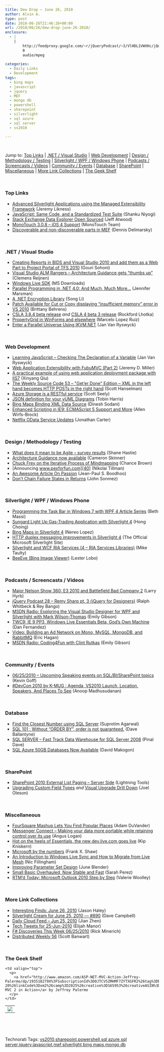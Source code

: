```yaml
---
title: Dew Drop – June 26, 2010
author: Alvin A.
type: post
date: 2010-06-26T21:46:20+00:00
url: /2010/06/26/dew-drop-june-26-2010/
enclosure:
  - |
    |
        http://feedproxy.google.com/~r/jQueryPodcast/~3/VlHDL1VWXHc/jQueryPodcast-028-RemySharp3JfD.mp3
        0
        audio/mpeg
        
categories:
  - Daily Links
  - Development
tags:
  - bing maps
  - javascript
  - jquery
  - MEF
  - mongo db
  - powershell
  - sharepoint
  - silverlight
  - sql azure
  - sql server
  - vs2010

---
```

&#160;

Jump to: [Top Links][1] | [.NET / Visual Studio][2] | [Web Development][3] | [Design / Methodology / Testing][4] | [Silverlight / WPF / Windows Phone][5] | [Podcasts / Screencasts / Videos][6] | [Community / Events][7] | [Database][8] | [SharePoint][9] | [Miscellaneous][10] | [More Link Collections][11] | [The Geek Shelf][12] 

&#160;

### <a name="top"></a>Top Links

  * [Advanced Silverlight Applications using the Managed Extensibility Framework][13] (Jeremy Likness)
  * [JavaScript: Same Code, and a Standardized Test Suite][14] (Shanku Niyogi)
  * [Stack Exchange Data Explorer Open Sourced][15] (Jeff Atwood)
  * [MonoTouch 3.0.8 &#8211; iOS 4 Support][16] (MonoTouch Team)
  * [Discoverable and non-discoverable parts in MEF][17] (Dennis Delimarsky)

&#160;

### <a name="dotnet"></a>.NET / Visual Studio

  * [Creating Reports in BIDS and Visual Studio 2010 and add them as a Web Part to Project Portal of TFS 2010][18] (Gouri Sohoni)
  * [Visual Studio ALM Rangers – Architecture Guidance gets “thumbs up”][19] (Clemens Reijnen)
  * [Windows Live SDK][20] (MS Downloads)
  * [Parallel Programming in .NET 4.0: And Much, Much More…][21] (Jennifer Marsman)
  * [A .NET Encryption Library][22] (Song Li)
  * [Patch Available for Cut or Copy displaying “insufficient memory” error in VS 2010][23] (Brittany Behrens)
  * [CSLA 3.8.4 beta release][24] _and_&#160;[CSLA 4 beta 3 release][25] (Rockford Lhotka)
  * [PropertyGrid in WinForms and elsewhere][26] (Marcelo Lopez Ruiz)
  * [Enter a Parallel Universe Using IKVM.NET][27] (Jan Van Ryswyck)

&#160;

### <a name="web"></a>Web Development

  * [Learning JavaScript – Checking The Declaration of a Variable][28] (Jan Van Ryswyck)
  * [Web Application Extensibility with FubuMVC (Part 2)][29] (Jeremy D. Miller)
  * [A practical example of using web application deployment package with IIS7][30] (Xinyang Qiu)
  * [The Weekly Source Code 53 &#8211; "Get&#8217;er Done" Edition &#8211; XML in the left hand becomes HTTP POSTs in the right hand][31] (Scott Hanselman)
  * [Azure Storage is a RESTful service][32] (Scott Seely)
  * [JSON definition for your yUML Diagrams][33] (Tobin Harris)
  * [Bing Maps Binding XML Data Source][34] (Dinesh Sodani)
  * [Enhanced Scripting in IE9: ECMAScript 5 Support and More][35] (Allen Wirfs-Brock)
  * [Netflix OData Service Updates][36] (Jonathan Carter)

&#160;

### <a name="design"></a>Design / Methodology / Testing

  * [What does it mean to be Agile &#8211; survey results][37] (Shane Hastie)
  * [Architecture Guidance now available][38] (Cameron Skinner)
  * [Chuck Frey on the Iterative Process of Mindmapping][39] (Chance Brown)
  * [Announcing www.pexforfun.com][40] (Nikolai Tillman)
  * [An Awesome Article On Passion][41] (Jean-Paul S. Boodhoo)
  * [Don’t Chain Failure States in Returns][42] (John Sonmez)

&#160;

### <a name="silverlight"></a>Silverlight / WPF / Windows Phone

  * [Programming the Task Bar in Windows 7 with WPF 4 Article Series][43] (Beth Massi)
  * [Sungard Light Up Gas-Trading Application with Silverlight 4][44] (Hong Choing)
  * [Bing Maps in Silverlight 4][45] (Nereo Lopez)
  * [HTTP duplex messaging improvements in Silverlight 4][46] (The Official Microsoft Silverlight Site)
  * [Silverlight and WCF RIA Services (4 – RIA Services Libraries)][47] (Mike Taulty)
  * [BeeEye (Bing Image Viewer)][48] (Lester Lobo)

&#160;

### <a name="podcasts"></a>Podcasts / Screencasts / Videos

  * [Major Nelson Show 360: E3 2010 and Battlefield Bad Company 2][49] (Larry Hyrb)
  * [jQuery Podcast 28 &#8211; Remy Sharp pt. 3 (jQuery for Designers)][50] (Ralph Whitbeck & Rey Bango)
  * [MSDN Radio: Exploring the Visual Studio Designer for WPF and Silverlight with Mark Wilson-Thomas][51] (Emily Gibson)
  * [TWC9: IE 9 PP3, Windows Live Essentials Beta, God&#8217;s Own Machine][52] (Dan Fernandez)
  * [Video: Building an Ad Network on Mono, MySQL, MongoDB, and RabbitMQ][53] (Eric Hagan)
  * [MSDN Radio: Coding4Fun with Clint Rutkas][54] (Emily Gibson)

&#160;

### <a name="events"></a>Community / Events

  * [06/25/2010 &#8211; Upcoming Speaking events on SQL/BI/SharePoint topics][55] (Kevin Goff)
  * [#DevCon 2010 by K-MUG : Agenda, VS2010 Launch, Location, Speakers, And Places To See][56] (Anoop Madhusudanan)

&#160;

### <a name="db"></a>Database

  * [Find the Closest Number using SQL Server][57] (Suprotim Agarwal)
  * [SQL 101 : Without “ORDER BY”, order is not guaranteed.][58] (Dave Ballantyne)
  * [SQL SERVER – Fast Track Data Warehouse for SQL Server 2008][59] (Pinal Dave)
  * [SQL Azure 50GB Databases Now Available][60] (David Makogon)

&#160;

### <a name="sp"></a>SharePoint

  * [SharePoint 2010 External List Paging – Server Side][61] (Lightning Tools)
  * [Upgrading Custom Field Types][62] _and_&#160;[Visual Upgrade Drill Down][63] (Joel Oleson)

&#160;

### <a name="misc"></a>Miscellaneous

  * [FourSquare Mashup Lets You Find Popular Places][64] (Adam DuVander)
  * [Messenger Connect – Making your data more portable while retaining control over its use][65] (Angus Logan)
  * [Hot on the heels of Essentials, the new dev.live.com goes live][66] (Kip Kniskern)
  * [Microsoft by the numbers][67] (Frank X. Shaw)
  * [An Introduction to Windows Live Sync and How to Migrate from Live Mesh][68] (Nic Fillingham)
  * [Improving Parameter Set Design][69] (June Blender)
  * [Small Basic Overhauled, Now Stable and Fast][70] (Sarah Perez)
  * [RTM’d Today: Microsoft Outlook 2010 Step by Step][71] (Valerie Woolley)

&#160;

### <a name="links"></a>More Link Collections

  * [Interesting Finds: June 26, 2010][72] (Jason Haley)
  * [Silverlight Cream for June 25, 2010 &#8212; #890][73] (Dave Campbell)
  * [Daily Cloud Feed &#8211; Jun 25, 2010][74] (Jian Zhen)
  * [Tech Tweets for 25-Jun-2010][75] (Elijah Manor)
  * [F# Discoveries This Week 06/25/2010][76] (Rick Minerich)
  * [Distributed Weekly 56][77] (Scott Banwart)

&#160;

### <a name="shelf"></a>The Geek Shelf

<table border="0" cellspacing="0" cellpadding="0">
  <tr>
    <td>
      <img data-recalc-dims="1" decoding="async" src="https://i0.wp.com/ecx.images-amazon.com/images/I/517UT4WjtVL._SL160_.jpg?w=660" />
    </td>
    
    <td valign="top">
      <p>
        <a href="http://www.amazon.com/ASP-NET-MVC-Action-Jeffrey-Palermo/dp/193518279X%3FSubscriptionId%3D0JTCV5ZMHMF7ZYTXGFR2%26tag%3Dbrdicr-20%26linkCode%3Dxm2%26camp%3D2025%26creative%3D165953%26creativeASIN%3D193518279X">ASP.NET MVC 2 in Action</a> by Jeffrey Palermo
      </p>
    </td>
  </tr>
</table>



&#160;

<div style="padding-bottom: 0px; margin: 0px; padding-left: 0px; padding-right: 0px; display: inline; float: none; padding-top: 0px" id="scid:C16BAC14-9A3D-4c50-9394-FBFEF7A93539:e28e51c9-f0d4-4dfe-aa9e-32e780aa76b8" class="wlWriterEditableSmartContent">
  <!--dotnetkickit-->
</div>



&#160;

<div style="padding-bottom: 0px; margin: 0px; padding-left: 0px; padding-right: 0px; display: inline; float: none; padding-top: 0px" id="scid:0767317B-992E-4b12-91E0-4F059A8CECA8:87f652b8-ba13-4689-a060-17bb8d75c254" class="wlWriterEditableSmartContent">
  Technorati Tags: <a href="http://technorati.com/tags/vs2010" rel="tag">vs2010</a>,<a href="http://technorati.com/tags/sharepoint" rel="tag">sharepoint</a>,<a href="http://technorati.com/tags/powershell" rel="tag">powershell</a>,<a href="http://technorati.com/tags/sql+azure" rel="tag">sql azure</a>,<a href="http://technorati.com/tags/sql+server" rel="tag">sql server</a>,<a href="http://technorati.com/tags/jquery" rel="tag">jquery</a>,<a href="http://technorati.com/tags/javascript" rel="tag">javascript</a>,<a href="http://technorati.com/tags/mef" rel="tag">mef</a>,<a href="http://technorati.com/tags/silverlight" rel="tag">silverlight</a>,<a href="http://technorati.com/tags/bing+maps" rel="tag">bing maps</a>,<a href="http://technorati.com/tags/mongo+db" rel="tag">mongo db</a>
</div>

 [1]: https://morningdew-bpc6g3a0fgaxdxcu.eastus2-01.azurewebsites.net/#top
 [2]: https://morningdew-bpc6g3a0fgaxdxcu.eastus2-01.azurewebsites.net/#dotnet
 [3]: https://morningdew-bpc6g3a0fgaxdxcu.eastus2-01.azurewebsites.net/#web
 [4]: https://morningdew-bpc6g3a0fgaxdxcu.eastus2-01.azurewebsites.net/#design
 [5]: https://morningdew-bpc6g3a0fgaxdxcu.eastus2-01.azurewebsites.net/#silverlight
 [6]: https://morningdew-bpc6g3a0fgaxdxcu.eastus2-01.azurewebsites.net/#podcasts
 [7]: https://morningdew-bpc6g3a0fgaxdxcu.eastus2-01.azurewebsites.net/#events
 [8]: https://morningdew-bpc6g3a0fgaxdxcu.eastus2-01.azurewebsites.net/#db
 [9]: https://morningdew-bpc6g3a0fgaxdxcu.eastus2-01.azurewebsites.net/#sp
 [10]: https://morningdew-bpc6g3a0fgaxdxcu.eastus2-01.azurewebsites.net/#misc
 [11]: https://morningdew-bpc6g3a0fgaxdxcu.eastus2-01.azurewebsites.net/#links
 [12]: https://morningdew-bpc6g3a0fgaxdxcu.eastus2-01.azurewebsites.net/#shelf
 [13]: http://feedproxy.google.com/~r/CSharperImage/~3/1xNCb5oWUY8/advanced-silverlight-applications-using.html
 [14]: http://blogs.msdn.com/b/ie/archive/2010/06/25/javascript-same-code-and-a-standardized-test-suite.aspx
 [15]: http://blog.stackoverflow.com/2010/06/stack-exchange-data-explorer-open-sourced/
 [16]: http://www.mono-project.com/newstouch/archive/2010/Jun-25.html
 [17]: http://feeds.dzone.com/~r/zones/dotnet/~3/jzEKpCDITd4/discoverable-and-non
 [18]: http://feedproxy.google.com/~r/netCurryRecentArticles/~3/nd3MDEwp_Vg/ShowArticle.aspx
 [19]: http://feedproxy.google.com/~r/clemensreijnen/qzrF/~3/k-zp6VdrJYA/post.aspx
 [20]: http://feedproxy.google.com/~r/MicrosoftDownloadCenter/~3/U86cpgRrEUE/details.aspx
 [21]: http://feedproxy.google.com/~r/JenniferMarsman/~3/_bHwptVEIak/parallel-programming-in-net-4-0-and-much-much-more.aspx
 [22]: http://www.codeproject.com/KB/recipes/EncryptionLibrary.aspx
 [23]: http://blogs.msdn.com/b/visualstudio/archive/2010/06/25/patch-available-for-cut-or-copy-displaying-insufficient-memory-error-in-vs-2010.aspx
 [24]: http://www.lhotka.net/weblog/CSLA384BetaRelease.aspx
 [25]: http://www.lhotka.net/weblog/CSLA4Beta3Release.aspx
 [26]: http://blogs.msdn.com/b/marcelolr/archive/2010/06/25/propertygrid-in-winforms-and-elsewhere.aspx
 [27]: http://elegantcode.com/2010/06/25/enter-a-parallel-universe-using-ikvm-net/
 [28]: http://elegantcode.com/2010/06/25/learning-javascript-checking-the-declaration-of-a-variable/
 [29]: http://codebetter.com/blogs/jeremy.miller/archive/2010/06/25/web-application-extensibility-with-fubumvc-part-2.aspx
 [30]: http://blogs.msdn.com/b/webdevtools/archive/2010/06/25/a-practical-example-of-using-web-application-deployment-package-with-iis7.aspx
 [31]: http://feedproxy.google.com/~r/ScottHanselman/~3/5q3Js3VKp_Y/TheWeeklySourceCode53GeterDoneEditionXMLInTheLeftHandBecomesHTTPPOSTsInTheRightHand.aspx
 [32]: http://feedproxy.google.com/~r/Devlicious/~3/5_6fzP0AgNA/azure-storage-is-a-restful-service.aspx
 [33]: http://feedproxy.google.com/~r/blog_of_tobin/~3/jnq6OZhUh2Y/
 [34]: http://feedproxy.google.com/~r/beyondrelationalmain/~3/XQDbFHaoovc/bing-maps-binding-xml-data-source.aspx
 [35]: http://blogs.msdn.com/b/ie/archive/2010/06/25/enhanced-scripting-in-ie9-ecmascript-5-support-and-more.aspx
 [36]: http://feedproxy.google.com/~r/LostInTangent/~3/bFnDg7dEb9k/
 [37]: http://www.infoq.com/news/2010/06/what-means-agile-survey
 [38]: http://blogs.msdn.com/b/camerons/archive/2010/06/26/architecture-guidance-now-available.aspx
 [39]: http://feedproxy.google.com/~r/TheMindmapBlog/~3/CULS1XpNAbs/
 [40]: http://blogs.msdn.com/b/nikolait/archive/2010/06/26/announcing-www-pexforfun-com.aspx
 [41]: http://feedproxy.google.com/~r/JPBoodhoo/~3/UmOk2-9Yh_I/AnAwesomeArticleOnPassion.aspx
 [42]: http://simpleprogrammer.com/2010/06/25/dont-chain-failure-states-in-returns/
 [43]: http://blogs.msdn.com/b/bethmassi/archive/2010/06/25/programming-the-task-bar-in-windows-7-with-wpf-4-article-series.aspx
 [44]: http://blogs.msdn.com/b/hchoing/archive/2010/06/25/sungard-light-up-gas-trading-application-with-silverlight-4.aspx
 [45]: http://www.codeproject.com/KB/silverlight/Silverlight-4-Bing-Maps.aspx
 [46]: http://blogs.msdn.com/b/silverlightws/archive/2010/06/25/http-duplex-improvements-silverlight-4.aspx
 [47]: http://feedproxy.google.com/~r/mtaulty/~3/8Mu2eUAIORg/silverlight-and-wcf-ria-services-4-ria-services-libraries.aspx
 [48]: http://blogs.msdn.com/b/llobo/archive/2010/06/25/beeeye-bing-image-viewer.aspx
 [49]: http://feedproxy.google.com/~r/MajorNelsonblogcast/~3/lTWIqsU3gLw/show-360-e3-2010-and-battlefield-bad-company-2.aspx
 [50]: http://feedproxy.google.com/~r/jQueryPodcast/~3/VlHDL1VWXHc/jQueryPodcast-028-RemySharp3JfD.mp3
 [51]: http://channel9.msdn.com/posts/egibson/MSDN-Radio-Exploring-the-Visual-Studio-Designer-for-WPF-and-Silverlight-with-Mark-Wilson-Thomas/
 [52]: http://channel9.msdn.com/shows/This+Week+On+Channel+9/TWC9-IE-9-PP3-Windows-Live-Essentials-Beta-Gods-Own-Machine/
 [53]: http://feeds.dzone.com/~r/zones/dotnet/~3/xE2Eko5_f3M/video-building-ad-network-mono
 [54]: http://channel9.msdn.com/posts/egibson/MSDN-Radio-Coding4Fun-with-Clint-Rutkas/
 [55]: http://kevin_s_goff.typepad.com/kevin_s_goff_weblog/2010/06/06252010---upcoming-speaking-events-on-sqlbisharepoint-topics.html
 [56]: http://feedproxy.google.com/~r/amazedsaint/articles/~3/Pbi2KFnd5Zo/devcon-2010-kerala-microsoft-users.html
 [57]: http://feedproxy.google.com/~r/sqlservercurry/blog/~3/yQKgPlZobFc/find-closest-number-using-sql-server.html
 [58]: http://sqlblogcasts.com/blogs/sqlandthelike/archive/2010/06/26/sql-101-without-order-by-order-is-not-guaranteed.aspx
 [59]: http://blog.sqlauthority.com/2010/06/26/sql-server-fast-track-data-warehouse-for-sql-server-2008/
 [60]: http://feedproxy.google.com/~r/RdaArchitectureEvangelistTeamBlog/~3/W5e_Z2WyYs4/sql-azure-50gb-databases-now-available.html
 [61]: http://lightningtools.com/blog/archive/2010/06/25/sharepoint-2010-external-list-paging-ndash-server-side.aspx
 [62]: http://feedproxy.google.com/~r/JoelsSharepointLand/~3/am6JaRXZiuU/ViewPost.aspx
 [63]: http://feedproxy.google.com/~r/JoelsSharepointLand/~3/wShpSKDT17g/ViewPost.aspx
 [64]: http://feedproxy.google.com/~r/ProgrammableWeb/~3/4VoKrhXdFnk/
 [65]: http://windowsteamblog.com/windows_live/b/developer/archive/2010/06/25/messenger-connect-making-your-data-more-portable-while-retaining-control-over-its-use.aspx
 [66]: http://feedproxy.google.com/~r/liveside/~3/01t_j-ltKfg/hot-on-the-heels-of-essentials-the-new-dev-live-com-goes-live.aspx
 [67]: http://blogs.technet.com/b/microsoft_blog/archive/2010/06/25/microsoft-by-the-numbers.aspx
 [68]: http://channel9.msdn.com/posts/NicFill/An-Introduction-to-Windows-Live-Sync-and-How-to-Migrate-from-Live-Mesh/
 [69]: http://blogs.msdn.com/b/powershell/archive/2010/06/25/improving-parameter-set-design.aspx
 [70]: http://on10.net/blogs/sarahintampa/Small-Basic-Overhauled-Now-Stable-and-Fast/
 [71]: http://blogs.msdn.com/b/microsoft_press/archive/2010/06/25/rtm-d-today-microsoft-outlook-2010-step-by-step.aspx
 [72]: http://jasonhaley.com/blog/post.aspx?id=6ad3cb96-1e86-4b98-897b-241da956d902
 [73]: http://geekswithblogs.net/WynApseTechnicalMusings/archive/2010/06/25/140604.aspx
 [74]: http://feedproxy.google.com/~r/onsaas/~3/ePsJJjmHfio/
 [75]: http://elijahmanor.com/webdevdotnet/post.aspx?id=9ecec90a-9632-4c15-a4cd-bb46944f72ec
 [76]: http://www.atalasoft.com/cs/blogs/rickm/archive/2010/06/25/f-discoveries-this-week-06-25-2010.aspx
 [77]: http://feedproxy.google.com/~r/roguetechnology/~3/MWqpWEPYVxY/